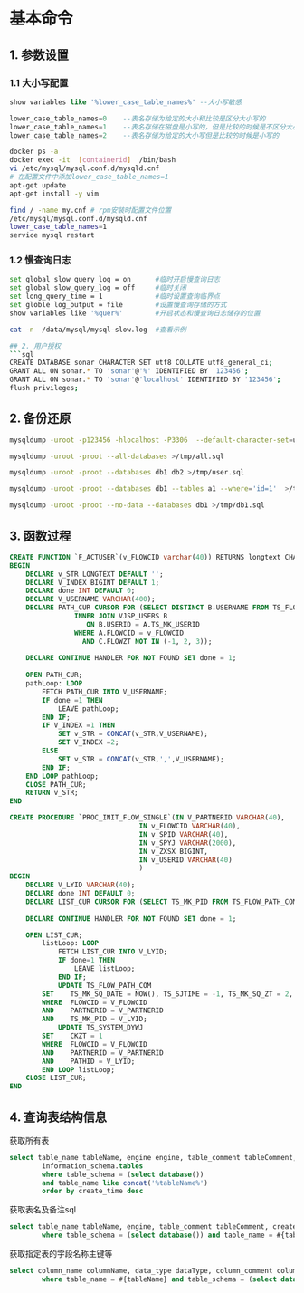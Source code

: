 # 基本命令

## 1. 参数设置

### 1.1 大小写配置

```sql
show variables like '%lower_case_table_names%' --大小写敏感

lower_case_table_names=0    --表名存储为给定的大小和比较是区分大小写的 
lower_case_table_names=1    --表名存储在磁盘是小写的，但是比较的时候是不区分大小写
lower_case_table_names=2    --表名存储为给定的大小写但是比较的时候是小写的

```

```bash
docker ps -a
docker exec -it  [containerid]  /bin/bash
vi /etc/mysql/mysql.conf.d/mysqld.cnf 
# 在配置文件中添加lower_case_table_names=1
apt-get update
apt-get install -y vim

find / -name my.cnf # rpm安装时配置文件位置
/etc/mysql/mysql.conf.d/mysqld.cnf
lower_case_table_names=1
service mysql restart
```

### 1.2 慢查询日志

```bash
set global slow_query_log = on      #临时开启慢查询日志
set global slow_query_log = off     #临时关闭
set long_query_time = 1             #临时设置查询临界点
set globle log_output = file        #设置慢查询存储的方式
show variables like '%quer%'        #开启状态和慢查询日志储存的位置

cat -n  /data/mysql/mysql-slow.log  #查看示例

## 2. 用户授权
```sql
CREATE DATABASE sonar CHARACTER SET utf8 COLLATE utf8_general_ci;
GRANT ALL ON sonar.* TO 'sonar'@'%' IDENTIFIED BY '123456';
GRANT ALL ON sonar.* TO 'sonar'@'localhost' IDENTIFIED BY '123456';
flush privileges;
```

## 2. 备份还原

```bash
mysqldump -uroot -p123456 -hlocalhost -P3306  --default-character-set=utf8   --flush-privileges  --hex-blob  --routines  --triggers  --tz-utc  --no-create-db jeecmsv9 > d:/aa.dump

mysqldump -uroot -proot --all-databases >/tmp/all.sql

mysqldump -uroot -proot --databases db1 db2 >/tmp/user.sql

mysqldump -uroot -proot --databases db1 --tables a1 --where='id=1'  >/tmp/a1.sql

mysqldump -uroot -proot --no-data --databases db1 >/tmp/db1.sql

```


## 3. 函数过程
```sql
CREATE FUNCTION `F_ACTUSER`(v_FLOWCID varchar(40)) RETURNS longtext CHARSET utf8
BEGIN
	DECLARE v_STR LONGTEXT DEFAULT '';
	DECLARE V_INDEX BIGINT DEFAULT 1;
	DECLARE done INT DEFAULT 0;
	DECLARE V_USERNAME VARCHAR(400);
	DECLARE PATH_CUR CURSOR FOR (SELECT DISTINCT B.USERNAME FROM TS_FLOW_PATH_COM A
                INNER JOIN VJSP_USERS B
                   ON B.USERID = A.TS_MK_USERID
                WHERE A.FLOWCID = v_FLOWCID
                  AND C.FLOWZT NOT IN (-1, 2, 3));
									
	DECLARE CONTINUE HANDLER FOR NOT FOUND SET done = 1;
	
	OPEN PATH_CUR;
	pathLoop: LOOP
		FETCH PATH_CUR INTO V_USERNAME;
		IF done =1 THEN
			LEAVE pathLoop; 
		END IF; 
		IF V_INDEX =1 THEN
			SET v_STR = CONCAT(v_STR,V_USERNAME);
			SET V_INDEX =2;
		ELSE
			SET v_STR = CONCAT(v_STR,',',V_USERNAME);
		END IF;
	END LOOP pathLoop;
	CLOSE PATH_CUR;
	RETURN v_STR;
END
```

```sql
CREATE PROCEDURE `PROC_INIT_FLOW_SINGLE`(IN V_PARTNERID VARCHAR(40),
                                IN v_FLOWCID VARCHAR(40),
                                IN v_SPID VARCHAR(40),
                                IN v_SPYJ VARCHAR(2000),
                                IN v_ZXSX BIGINT,
                                IN v_USERID VARCHAR(40)
                                )
BEGIN
	DECLARE V_LYID VARCHAR(40);
	DECLARE done INT DEFAULT 0; 
	DECLARE LIST_CUR CURSOR FOR (SELECT TS_MK_PID FROM TS_FLOW_PATH_COM WHERE FLOWCID = V_FLOWCID AND PARTNERID = V_PARTNERID AND TS_MK_ZX_SX = v_ZXSX AND TS_MK_ZX_SX >= 0  AND TS_MK_PID = v_SPID);
	
	DECLARE CONTINUE HANDLER FOR NOT FOUND SET done = 1;

	OPEN LIST_CUR;
		listLoop: LOOP
			FETCH LIST_CUR INTO V_LYID;
			IF done=1 THEN
				LEAVE listLoop; 
			END IF; 
			UPDATE TS_FLOW_PATH_COM
        SET    TS_MK_SQ_DATE = NOW(), TS_SJTIME = -1, TS_MK_SQ_ZT = 2, TS_MK_SQ_YJ = v_SPYJ, TS_BTN_ID = -1, TS_BTN_NAME = V_SPYJ
        WHERE  FLOWCID = V_FLOWCID
        AND    PARTNERID = V_PARTNERID
        AND    TS_MK_PID = V_LYID;
			UPDATE TS_SYSTEM_DYWJ
        SET    CKZT = 1
        WHERE  FLOWCID = V_FLOWCID
        AND    PARTNERID = V_PARTNERID
        AND    PATHID = V_LYID;
		END LOOP listLoop;
	CLOSE LIST_CUR;
END
```

## 4. 查询表结构信息

获取所有表
```sql
select table_name tableName, engine engine, table_comment tableComment, create_time createTime from
		information_schema.tables
		where table_schema = (select database())
		and table_name like concat('%tableName%')
		order by create_time desc
```

获取表名及备注sql
```sql
select table_name tableName, engine, table_comment tableComment, create_time createTime from information_schema.tables
        where table_schema = (select database()) and table_name = #{tableName}
```

获取指定表的字段名称主键等
```sql
select column_name columnName, data_type dataType, column_comment columnComment, column_key columnKey, extra from information_schema.columns
        where table_name = #{tableName} and table_schema = (select database()) order by ordinal_position
```